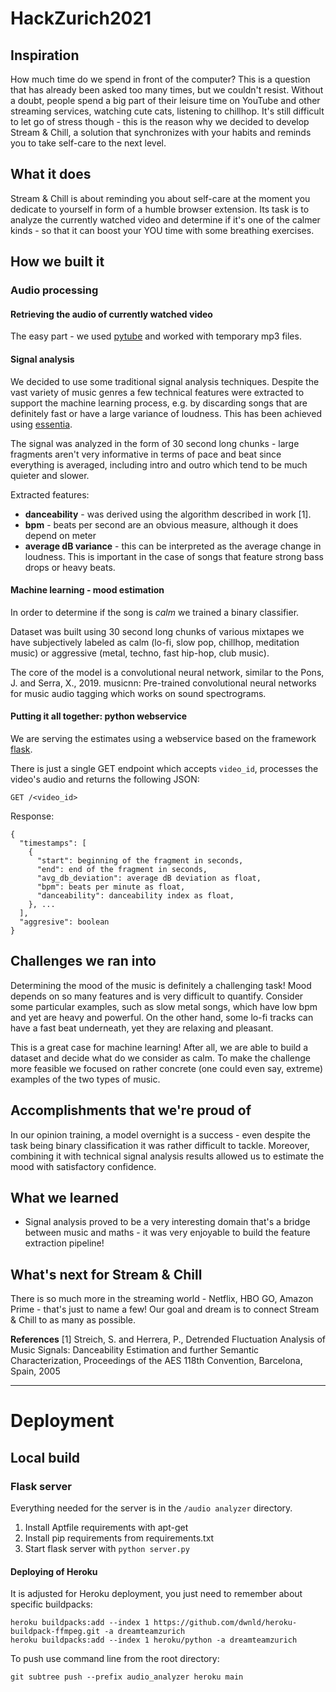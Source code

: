 # HackZurich2021

## Inspiration

How much time do we spend in front of the computer? This is a question that has already been asked too many times, but we couldn't resist. Without a doubt, people spend a big part of their leisure time on YouTube and other streaming services, watching cute cats, listening to chillhop.
It's still difficult to let go of stress though - this is the reason why we decided to develop Stream & Chill, a solution that synchronizes with your habits and reminds you to take self-care to the next level.

## What it does

Stream & Chill is about reminding you about self-care at the moment you dedicate to yourself in form of a humble browser extension. Its task is to analyze the currently watched video and determine if it's one of the calmer kinds - so that it can boost your YOU time with some breathing exercises.

## How we built it

### Audio processing

#### Retrieving the audio of currently watched video

The easy part - we used [pytube](https://github.com/pytube/pytube) and worked with temporary mp3 files.

#### Signal analysis

We decided to use some traditional signal analysis techniques. Despite the vast variety of music genres a few technical features were extracted to support the machine learning process, e.g. by discarding songs that are definitely fast or have a large variance of loudness. This has been achieved using [essentia](https://essentia.upf.edu/).

The signal was analyzed in the form of 30 second long chunks - large fragments aren't very informative in terms of pace and beat since everything is averaged, including intro and outro which tend to be much quieter and slower.

Extracted features:
- **danceability** - was derived using the algorithm described in work [1].
- **bpm** - beats per second are an obvious measure, although it does depend on meter
- **average dB variance** - this can be interpreted as the average change in loudness. This is important in the case of songs that feature strong bass drops or heavy beats.

#### Machine learning - mood estimation

In order to determine if the song is _calm_ we trained a binary classifier.

Dataset was built using 30 second long chunks of various mixtapes we have subjectively labeled as calm (lo-fi, slow pop, chillhop, meditation music) or aggressive (metal, techno, fast hip-hop, club music).

The core of the model is a convolutional neural network, similar to the Pons, J. and Serra, X., 2019. musicnn: Pre-trained convolutional neural networks for music audio tagging which works on sound spectrograms.

#### Putting it all together: python webservice

We are serving the estimates using a webservice based on the framework [flask](https://flask.palletsprojects.com/en/2.0.x/).

There is just a single GET endpoint which accepts ```video_id```, processes the video's audio and returns the following JSON:

```
GET /<video_id>
```

Response:

```
{
  "timestamps": [
    {
      "start": beginning of the fragment in seconds,
      "end": end of the fragment in seconds,
      "avg_db_deviation": average dB deviation as float,
      "bpm": beats per minute as float,
      "danceability": danceability index as float,
    }, ...
  ],
  "aggresive": boolean
}
```

## Challenges we ran into

Determining the mood of the music is definitely a challenging task! Mood depends on so many features and is very difficult to quantify. Consider some particular examples, such as slow metal songs, which have low bpm and yet are heavy and powerful. On the other hand, some lo-fi tracks can have a fast beat underneath, yet they are relaxing and pleasant.

This is a great case for machine learning! After all, we are able to build a dataset and decide what do we consider as calm. To make the challenge more feasible we focused on rather concrete (one could even say, extreme) examples of the two types of music.

## Accomplishments that we're proud of

In our opinion training, a model overnight is a success - even despite the task being binary classification it was rather difficult to tackle.
Moreover, combining it with technical signal analysis results allowed us to estimate the mood with satisfactory confidence.

## What we learned

- Signal analysis proved to be a very interesting domain that's a bridge between music and maths - it was very enjoyable to build the feature extraction pipeline!

## What's next for Stream & Chill

There is so much more in the streaming world - Netflix, HBO GO, Amazon Prime - that's just to name a few! Our goal and dream is to connect Stream & Chill to as many as possible.

**References**
[1] Streich, S. and Herrera, P., Detrended Fluctuation Analysis of Music Signals: Danceability Estimation and further Semantic Characterization, Proceedings of the AES 118th Convention, Barcelona, Spain, 2005

---

# Deployment

## Local build

### Flask server

Everything needed for the server is in the ```/audio analyzer``` directory.

1. Install Aptfile requirements with apt-get
2. Install pip requirements from requirements.txt
3. Start flask server with ```python server.py```

#### Deploying of Heroku

It is adjusted for Heroku deployment, you just need to remember about specific buildpacks:

```
heroku buildpacks:add --index 1 https://github.com/dwnld/heroku-buildpack-ffmpeg.git -a dreamteamzurich
heroku buildpacks:add --index 1 heroku/python -a dreamteamzurich
```

To push use command line from the root directory:

```
git subtree push --prefix audio_analyzer heroku main
```
